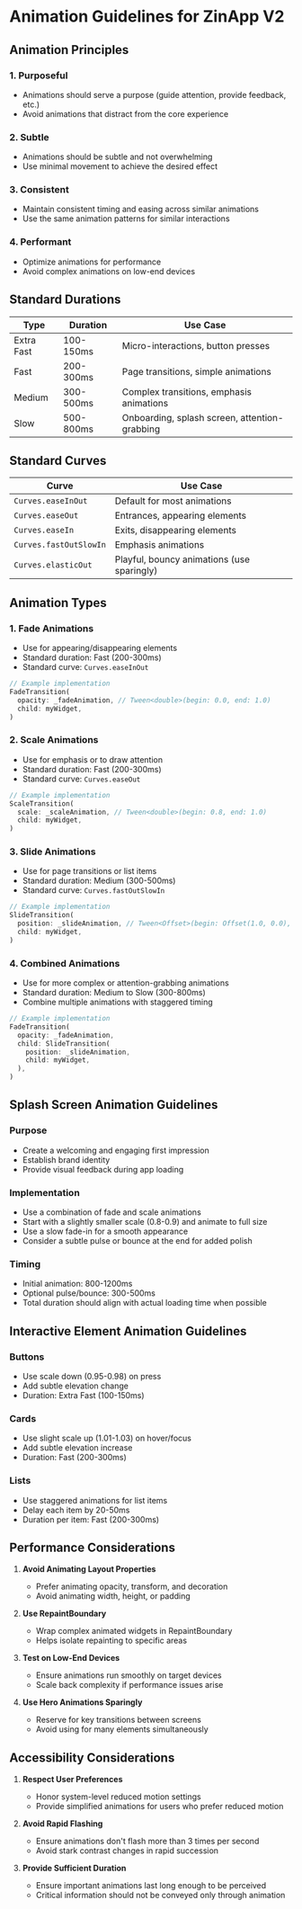 # Animation Guidelines for ZinApp V2

## Animation Principles

### 1. Purposeful
- Animations should serve a purpose (guide attention, provide feedback, etc.)
- Avoid animations that distract from the core experience

### 2. Subtle
- Animations should be subtle and not overwhelming
- Use minimal movement to achieve the desired effect

### 3. Consistent
- Maintain consistent timing and easing across similar animations
- Use the same animation patterns for similar interactions

### 4. Performant
- Optimize animations for performance
- Avoid complex animations on low-end devices

## Standard Durations

| Type | Duration | Use Case |
|------|----------|----------|
| Extra Fast | 100-150ms | Micro-interactions, button presses |
| Fast | 200-300ms | Page transitions, simple animations |
| Medium | 300-500ms | Complex transitions, emphasis animations |
| Slow | 500-800ms | Onboarding, splash screen, attention-grabbing |

## Standard Curves

| Curve | Use Case |
|-------|----------|
| `Curves.easeInOut` | Default for most animations |
| `Curves.easeOut` | Entrances, appearing elements |
| `Curves.easeIn` | Exits, disappearing elements |
| `Curves.fastOutSlowIn` | Emphasis animations |
| `Curves.elasticOut` | Playful, bouncy animations (use sparingly) |

## Animation Types

### 1. Fade Animations
- Use for appearing/disappearing elements
- Standard duration: Fast (200-300ms)
- Standard curve: `Curves.easeInOut`

```dart
// Example implementation
FadeTransition(
  opacity: _fadeAnimation, // Tween<double>(begin: 0.0, end: 1.0)
  child: myWidget,
)
```

### 2. Scale Animations
- Use for emphasis or to draw attention
- Standard duration: Fast (200-300ms)
- Standard curve: `Curves.easeOut`

```dart
// Example implementation
ScaleTransition(
  scale: _scaleAnimation, // Tween<double>(begin: 0.8, end: 1.0)
  child: myWidget,
)
```

### 3. Slide Animations
- Use for page transitions or list items
- Standard duration: Medium (300-500ms)
- Standard curve: `Curves.fastOutSlowIn`

```dart
// Example implementation
SlideTransition(
  position: _slideAnimation, // Tween<Offset>(begin: Offset(1.0, 0.0), end: Offset.zero)
  child: myWidget,
)
```

### 4. Combined Animations
- Use for more complex or attention-grabbing animations
- Standard duration: Medium to Slow (300-800ms)
- Combine multiple animations with staggered timing

```dart
// Example implementation
FadeTransition(
  opacity: _fadeAnimation,
  child: SlideTransition(
    position: _slideAnimation,
    child: myWidget,
  ),
)
```

## Splash Screen Animation Guidelines

### Purpose
- Create a welcoming and engaging first impression
- Establish brand identity
- Provide visual feedback during app loading

### Implementation
- Use a combination of fade and scale animations
- Start with a slightly smaller scale (0.8-0.9) and animate to full size
- Use a slow fade-in for a smooth appearance
- Consider a subtle pulse or bounce at the end for added polish

### Timing
- Initial animation: 800-1200ms
- Optional pulse/bounce: 300-500ms
- Total duration should align with actual loading time when possible

## Interactive Element Animation Guidelines

### Buttons
- Use scale down (0.95-0.98) on press
- Add subtle elevation change
- Duration: Extra Fast (100-150ms)

### Cards
- Use slight scale up (1.01-1.03) on hover/focus
- Add subtle elevation increase
- Duration: Fast (200-300ms)

### Lists
- Use staggered animations for list items
- Delay each item by 20-50ms
- Duration per item: Fast (200-300ms)

## Performance Considerations

1. **Avoid Animating Layout Properties**
   - Prefer animating opacity, transform, and decoration
   - Avoid animating width, height, or padding

2. **Use RepaintBoundary**
   - Wrap complex animated widgets in RepaintBoundary
   - Helps isolate repainting to specific areas

3. **Test on Low-End Devices**
   - Ensure animations run smoothly on target devices
   - Scale back complexity if performance issues arise

4. **Use Hero Animations Sparingly**
   - Reserve for key transitions between screens
   - Avoid using for many elements simultaneously

## Accessibility Considerations

1. **Respect User Preferences**
   - Honor system-level reduced motion settings
   - Provide simplified animations for users who prefer reduced motion

2. **Avoid Rapid Flashing**
   - Ensure animations don't flash more than 3 times per second
   - Avoid stark contrast changes in rapid succession

3. **Provide Sufficient Duration**
   - Ensure important animations last long enough to be perceived
   - Critical information should not be conveyed only through animation
